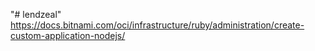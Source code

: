 "# lendzeal"
https://docs.bitnami.com/oci/infrastructure/ruby/administration/create-custom-application-nodejs/
